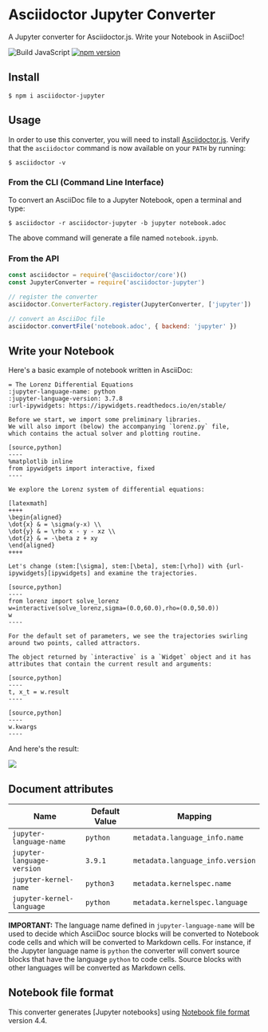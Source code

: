 # Asciidoctor Jupyter Converter

A Jupyter converter for Asciidoctor.js. Write your Notebook in AsciiDoc!

![Build JavaScript](https://github.com/neo4j-documentation/asciidoctor-jupyter/workflows/Build%20JavaScript/badge.svg)
[![npm version](http://img.shields.io/npm/v/asciidoctor-jupyter.svg)](https://www.npmjs.com/package/asciidoctor-jupyter)

## Install

    $ npm i asciidoctor-jupyter

## Usage

In order to use this converter, you will need to install [Asciidoctor.js](https://docs.asciidoctor.org/asciidoctor.js/latest/setup/install/).
Verify that the `asciidoctor` command is now available on your `PATH` by running:

    $ asciidoctor -v

### From the CLI (Command Line Interface)

To convert an AsciiDoc file to a Jupyter Notebook, open a terminal and type:

    $ asciidoctor -r asciidoctor-jupyter -b jupyter notebook.adoc

The above command will generate a file named `notebook.ipynb`.

### From the API

```js
const asciidoctor = require('@asciidoctor/core')()
const JupyterConverter = require('asciidoctor-jupyter')

// register the converter
asciidoctor.ConverterFactory.register(JupyterConverter, ['jupyter'])

// convert an AsciiDoc file
asciidoctor.convertFile('notebook.adoc', { backend: 'jupyter' })
```

## Write your Notebook

Here's a basic example of notebook written in AsciiDoc:

```adoc
= The Lorenz Differential Equations
:jupyter-language-name: python
:jupyter-language-version: 3.7.8
:url-ipywidgets: https://ipywidgets.readthedocs.io/en/stable/

Before we start, we import some preliminary libraries.
We will also import (below) the accompanying `lorenz.py` file,
which contains the actual solver and plotting routine.

[source,python]
----
%matplotlib inline
from ipywidgets import interactive, fixed
----

We explore the Lorenz system of differential equations:

[latexmath]
++++
\begin{aligned}
\dot{x} & = \sigma(y-x) \\
\dot{y} & = \rho x - y - xz \\
\dot{z} & = -\beta z + xy
\end{aligned}
++++

Let's change (stem:[\sigma], stem:[\beta], stem:[\rho]) with {url-ipywidgets}[ipywidgets] and examine the trajectories.

[source,python]
----
from lorenz import solve_lorenz
w=interactive(solve_lorenz,sigma=(0.0,60.0),rho=(0.0,50.0))
w
----

For the default set of parameters, we see the trajectories swirling around two points, called attractors.

The object returned by `interactive` is a `Widget` object and it has attributes that contain the current result and arguments:

[source,python]
----
t, x_t = w.result
----

[source,python]
----
w.kwargs
----
```

And here's the result:

![](jupyter-lorenz-notebook.png)

## Document attributes

| Name                       | Default Value | Mapping                          |
|----------------------------|---------------|----------------------------------|
| `jupyter-language-name`    | `python`      | `metadata.language_info.name`    |
| `jupyter-language-version` | `3.9.1`       | `metadata.language_info.version` |
| `jupyter-kernel-name`      | `python3`     | `metadata.kernelspec.name`       |
| `jupyter-kernel-language`  | `python`      | `metadata.kernelspec.language`   |

**IMPORTANT:** The language name defined in `jupyter-language-name` will be used to decide which AsciiDoc source blocks will be converted to Notebook code cells and which will be converted to Markdown cells.
For instance, if the Jupyter language name is `python` the converter will convert source blocks that have the language `python` to code cells. Source blocks with other languages will be converted as Markdown cells.

## Notebook file format

This converter generates [Jupyter notebooks] using [Notebook file format](https://nbformat.readthedocs.io/en/latest/format_description.html) version 4.4.
